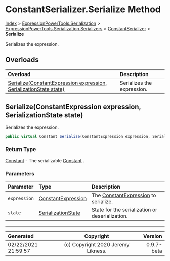 ﻿# ConstantSerializer.Serialize Method

[Index](../index.md) > [ExpressionPowerTools.Serialization](ExpressionPowerTools.Serialization.a.md) > [ExpressionPowerTools.Serialization.Serializers](ExpressionPowerTools.Serialization.Serializers.n.md) > [ConstantSerializer](ExpressionPowerTools.Serialization.Serializers.ConstantSerializer.cs.md) > **Serialize**

Serializes the expression.

## Overloads

| Overload | Description |
| :-- | :-- |
| [Serialize(ConstantExpression expression, SerializationState state)](#serializeconstantexpression-expression-serializationstate-state) | Serializes the expression. |
## Serialize(ConstantExpression expression, SerializationState state)

Serializes the expression.

```csharp
public virtual Constant Serialize(ConstantExpression expression, SerializationState state)
```

### Return Type

 [Constant](ExpressionPowerTools.Serialization.Serializers.Constant.cs.md)  - The serializable [Constant](ExpressionPowerTools.Serialization.Serializers.Constant.cs.md) .

### Parameters

| Parameter | Type | Description |
| :-- | :-- | :-- |
| `expression` | [ConstantExpression](https://docs.microsoft.com/dotnet/api/system.linq.expressions.constantexpression) | The [ConstantExpression](https://docs.microsoft.com/dotnet/api/system.linq.expressions.constantexpression) to serialize. |
| `state` | [SerializationState](ExpressionPowerTools.Serialization.Serializers.SerializationState.cs.md) | State for the serialization or deserialization. |



---

| Generated | Copyright | Version |
| :-- | :-: | --: |
| 02/22/2021 21:59:57 | (c) Copyright 2020 Jeremy Likness. | 0.9.7-beta |
